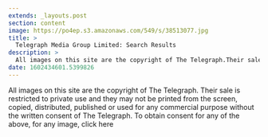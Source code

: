 ```yaml
--- 
extends: _layouts.post 
section: content 
image: https://po4ep.s3.amazonaws.com/549/s/38513077.jpg 
title: > 
  Telegraph Media Group Limited: Search Results 
description: > 
  All images on this site are the copyright of The Telegraph.Their sale is restricted to private use and they may not be printed from the screen, copied, distributed, published or used for any commercial purpose without the written consent of The Telegraph.To obtain consent for any of the above, for any image, click here 
date: 1602434601.5399826 
--- 
```

All images on this site are the copyright of The Telegraph. Their sale is restricted to private use and they may not be printed from the screen, copied, distributed, published or used for any commercial purpose without the written consent of The Telegraph. To obtain consent for any of the above, for any image, click here